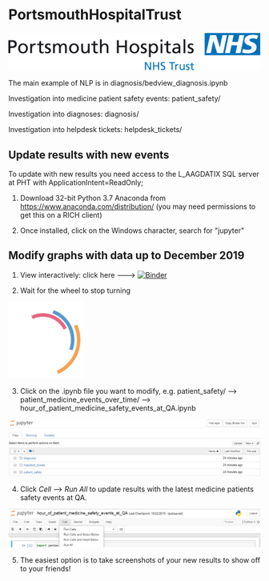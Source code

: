 # PortsmouthHospitalTrust

![logo](nhsportsmouth.png)

The main example of NLP is in diagnosis/bedview_diagnosis.ipynb

Investigation into medicine patient safety events: patient_safety/

Investigation into diagnoses: diagnosis/

Investigation into helpdesk tickets: helpdesk_tickets/

## Update results with new events

To update with new results you need access to the L_AAGDATIX SQL server at PHT with ApplicationIntent=ReadOnly;

1. Download 32-bit Python 3.7 Anaconda from https://www.anaconda.com/distribution/ (you may need permissions to get this on a RICH client)

2. Once installed, click on the Windows character, search for "jupyter" 

## Modify graphs with data up to December 2019

1. View interactively: click here ---> [![Binder](https://mybinder.org/badge_logo.svg)](https://mybinder.org/v2/gh/meevans1/PortsmouthHospitalTrust/master)

2. Wait for the wheel to stop turning 

![binder_wheel](binder_wheel.PNG)

3. Click on the .ipynb file you want to modify, e.g. patient_safety/ --> patient_medicine_events_over_time/ --> hour_of_patient_medicine_safety_events_at_QA.ipynb

![navigate_to_ipynb](navigate_to_ipynb.PNG)

4. Click _Cell_ --> _Run All_ to update results with the latest medicine patients safety events at QA.

![RunAll](RunAll.PNG)

5. The easiest option is to take screenshots of your new results to show off to your friends!
